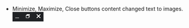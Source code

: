 - Minimize, Maximize, Close buttons content changed text to images. ![command](..//Images/commands.PNG)
